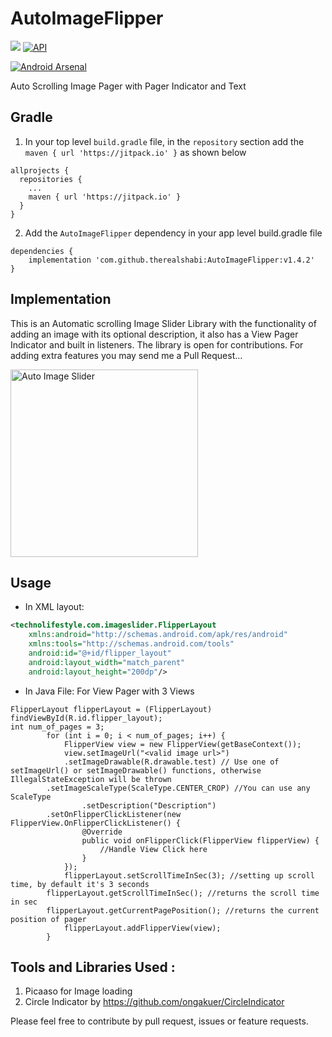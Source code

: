 # AutoImageFlipper
[![](https://jitpack.io/v/therealshabi/AutoImageFlipper.svg)](https://jitpack.io/#therealshabi/AutoImageFlipper)   [![API](https://img.shields.io/badge/API-17%2B-brightgreen.svg?style=flat)](https://android-arsenal.com/api?level=17)

[![Android Arsenal](https://img.shields.io/badge/Android%20Arsenal-AutoImageFlipper-brightgreen.svg?style=flat)](https://android-arsenal.com/details/1/6134)

Auto Scrolling Image Pager with Pager Indicator and Text

## Gradle 

1. In your top level `build.gradle` file, in the `repository` section add the `maven { url 'https://jitpack.io' }` as shown below
```
allprojects {
  repositories {
    ...
    maven { url 'https://jitpack.io' }
  }
}
```
2. Add the `AutoImageFlipper` dependency in your app level build.gradle file
```
dependencies {
	implementation 'com.github.therealshabi:AutoImageFlipper:v1.4.2'
}
```

## Implementation

This is an Automatic scrolling Image Slider Library with the functionality of adding an image with its optional description,
it also has a View Pager Indicator and built in listeners.
The library is open for contributions. For adding extra features you may send me a Pull Request...

<img src="/gif/demo.gif" alt="Auto Image Slider" width= "300px"/>

## Usage
* In XML layout:
```xml
<technolifestyle.com.imageslider.FlipperLayout 
    xmlns:android="http://schemas.android.com/apk/res/android"
    xmlns:tools="http://schemas.android.com/tools"
    android:id="@+id/flipper_layout"
    android:layout_width="match_parent"
    android:layout_height="200dp"/>
```
* In Java File:
For View Pager with 3 Views
```        
FlipperLayout flipperLayout = (FlipperLayout) findViewById(R.id.flipper_layout);
int num_of_pages = 3;
        for (int i = 0; i < num_of_pages; i++) {
            FlipperView view = new FlipperView(getBaseContext());
            view.setImageUrl("<valid image url>")
	    	.setImageDrawable(R.drawable.test) // Use one of setImageUrl() or setImageDrawable() functions, otherwise IllegalStateException will be thrown
		.setImageScaleType(ScaleType.CENTER_CROP) //You can use any ScaleType
                .setDescription("Description")
		.setOnFlipperClickListener(new FlipperView.OnFlipperClickListener() {
                @Override
                public void onFlipperClick(FlipperView flipperView) {
                    //Handle View Click here
                }
            });
            flipperLayout.setScrollTimeInSec(3); //setting up scroll time, by default it's 3 seconds
	    flipperLayout.getScrollTimeInSec(); //returns the scroll time in sec
	    flipperLayout.getCurrentPagePosition(); //returns the current position of pager
            flipperLayout.addFlipperView(view);
        }

```

## Tools and Libraries Used : 

1. Picaaso for Image loading
2. Circle Indicator by https://github.com/ongakuer/CircleIndicator


Please feel free to contribute by pull request, issues or feature requests.



